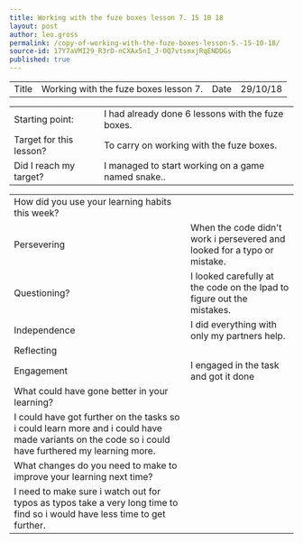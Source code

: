 ```yaml
---
title: Working with the fuze boxes lesson 7. 15 10 18
layout: post
author: leo.gross
permalink: /copy-of-working-with-the-fuze-boxes-lesson-5.-15-10-18/
source-id: 17Y7aVMI29_R3rD-nCXAx5nI_J-OQ7vtsmxjRqENDDGs
published: true
---
```

<table>
  <tr>
    <td>Title</td>
    <td>Working with the fuze boxes lesson 7.</td>
    <td>Date</td>
    <td>29/10/18</td>
  </tr>
</table>


<table>
  <tr>
    <td>Starting point:</td>
    <td>I had already done 6 lessons with the fuze boxes.</td>
  </tr>
  <tr>
    <td>Target for this lesson?</td>
    <td>To carry on working with the fuze boxes.</td>
  </tr>
  <tr>
    <td>Did I reach my target? </td>
    <td>I managed to start working on a game named snake..</td>
  </tr>
</table>


<table>
  <tr>
    <td>How did you use your learning habits this week?</td>
    <td></td>
  </tr>
  <tr>
    <td>Persevering</td>
    <td>When the code didn't work i persevered and looked for a typo or mistake.</td>
  </tr>
  <tr>
    <td>Questioning?</td>
    <td>I looked carefully at the code on the Ipad to figure out the mistakes.</td>
  </tr>
  <tr>
    <td>Independence</td>
    <td>I did everything with only my partners help.</td>
  </tr>
  <tr>
    <td>Reflecting</td>
    <td></td>
  </tr>
  <tr>
    <td>Engagement</td>
    <td>I engaged in the task and got it done</td>
  </tr>
  <tr>
    <td>What could have gone better in your learning?</td>
    <td></td>
  </tr>
  <tr>
    <td>I could have got further on the tasks so i could learn more and i could have made variants on the code so i could have furthered my learning more.</td>
    <td></td>
  </tr>
  <tr>
    <td>What changes do you need to make to improve your learning next time?</td>
    <td></td>
  </tr>
  <tr>
    <td>I need to make sure i watch out for typos as typos take a very long time to find so i would have less time to get further.</td>
    <td></td>
  </tr>
</table>


